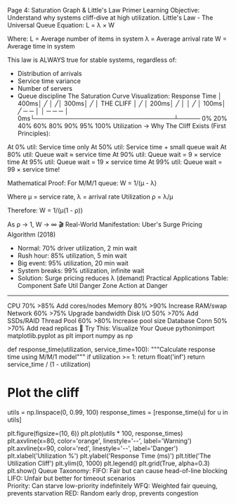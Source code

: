 Page 4: Saturation Graph & Little's Law Primer
Learning Objective: Understand why systems cliff-dive at high utilization.
Little's Law - The Universal Queue Equation:
L = λ × W

Where:
L = Average number of items in system
λ = Average arrival rate
W = Average time in system

This law is ALWAYS true for stable systems, regardless of:
- Distribution of arrivals
- Service time variance  
- Number of servers
- Queue discipline
The Saturation Curve Visualization:
Response Time
    │
400ms│                                    ╱
    │                                  ╱│ 
300ms│                               ╱  │ THE CLIFF
    │                            ╱     │
200ms│                        ╱        │
    │                     ╱           │
100ms│              ╱ ─ ─             │
    │      ─ ─ ─                     │
  0ms└────────────────────────────────┴─────
    0%   20%   40%   60%   80%  90% 95% 100%
                    Utilization →
Why The Cliff Exists (First Principles):

At 0% util: Service time only
At 50% util: Service time + small queue wait
At 80% util: Queue wait ≈ service time
At 90% util: Queue wait = 9 × service time
At 95% util: Queue wait = 19 × service time
At 99% util: Queue wait = 99 × service time!

Mathematical Proof:
For M/M/1 queue:
W = 1/(μ - λ)

Where μ = service rate, λ = arrival rate
Utilization ρ = λ/μ

Therefore:
W = 1/(μ(1 - ρ))

As ρ → 1, W → ∞
🎬 Real-World Manifestation:
Uber's Surge Pricing Algorithm (2018)
- Normal: 70% driver utilization, 2 min wait
- Rush hour: 85% utilization, 5 min wait  
- Big event: 95% utilization, 20 min wait
- System breaks: 99% utilization, infinite wait
- Solution: Surge pricing reduces λ (demand)
Practical Applications Table:
Component         Safe Util    Danger Zone    Action at Danger
---------         ---------    -----------    ----------------
CPU               70%          >85%           Add cores/nodes
Memory            80%          >90%           Increase RAM/swap
Network           60%          >75%           Upgrade bandwidth
Disk I/O          50%          >70%           Add SSDs/RAID
Thread Pool       60%          >80%           Increase pool size
Database Conn     50%          >70%           Add read replicas
🔧 Try This: Visualize Your Queue
pythonimport matplotlib.pyplot as plt
import numpy as np

def response_time(utilization, service_time=100):
    """Calculate response time using M/M/1 model"""
    if utilization >= 1:
        return float('inf')
    return service_time / (1 - utilization)

# Plot the cliff
utils = np.linspace(0, 0.99, 100)
response_times = [response_time(u) for u in utils]

plt.figure(figsize=(10, 6))
plt.plot(utils * 100, response_times)
plt.axvline(x=80, color='orange', linestyle='--', label='Warning')
plt.axvline(x=90, color='red', linestyle='--', label='Danger')
plt.xlabel('Utilization %')
plt.ylabel('Response Time (ms)')
plt.title('The Utilization Cliff')
plt.ylim(0, 1000)
plt.legend()
plt.grid(True, alpha=0.3)
plt.show()
Queue Taxonomy:
FIFO:     Fair but can cause head-of-line blocking
LIFO:     Unfair but better for timeout scenarios  
Priority: Can starve low-priority indefinitely
WFQ:      Weighted fair queuing, prevents starvation
RED:      Random early drop, prevents congestion